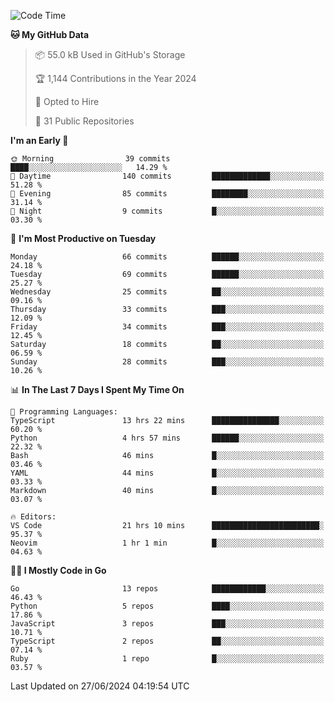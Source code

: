 <!--START_SECTION:thansetan-waka-->
![Code Time](http://img.shields.io/badge/Code%20Time-24%20hrs%2055%20mins-blue)

**🐱 My GitHub Data** 

> 📦 55.0 kB Used in GitHub's Storage 
 > 
> 🏆 1,144 Contributions in the Year 2024
 > 
> 💼 Opted to Hire
 > 
> 📜 31 Public Repositories 
 > 

**I'm an Early 🐤** 

```text
🌞 Morning                39 commits          ████░░░░░░░░░░░░░░░░░░░░░   14.29 % 
🌆 Daytime                140 commits         █████████████░░░░░░░░░░░░   51.28 % 
🌃 Evening                85 commits          ████████░░░░░░░░░░░░░░░░░   31.14 % 
🌙 Night                  9 commits           █░░░░░░░░░░░░░░░░░░░░░░░░   03.30 % 
```

📅 **I'm Most Productive on Tuesday** 

```text
Monday                   66 commits          ██████░░░░░░░░░░░░░░░░░░░   24.18 % 
Tuesday                  69 commits          ██████░░░░░░░░░░░░░░░░░░░   25.27 % 
Wednesday                25 commits          ██░░░░░░░░░░░░░░░░░░░░░░░   09.16 % 
Thursday                 33 commits          ███░░░░░░░░░░░░░░░░░░░░░░   12.09 % 
Friday                   34 commits          ███░░░░░░░░░░░░░░░░░░░░░░   12.45 % 
Saturday                 18 commits          ██░░░░░░░░░░░░░░░░░░░░░░░   06.59 % 
Sunday                   28 commits          ███░░░░░░░░░░░░░░░░░░░░░░   10.26 % 
```

📊 **In The Last 7 Days I Spent My Time On** 

```text
💬 Programming Languages: 
TypeScript               13 hrs 22 mins      ███████████████░░░░░░░░░░   60.20 % 
Python                   4 hrs 57 mins       ██████░░░░░░░░░░░░░░░░░░░   22.32 % 
Bash                     46 mins             █░░░░░░░░░░░░░░░░░░░░░░░░   03.46 % 
YAML                     44 mins             █░░░░░░░░░░░░░░░░░░░░░░░░   03.33 % 
Markdown                 40 mins             █░░░░░░░░░░░░░░░░░░░░░░░░   03.07 % 

🔥 Editors: 
VS Code                  21 hrs 10 mins      ████████████████████████░   95.37 % 
Neovim                   1 hr 1 min          █░░░░░░░░░░░░░░░░░░░░░░░░   04.63 % 
```

**🧑‍💻 I Mostly Code in Go** 

```text
Go                       13 repos            ████████████░░░░░░░░░░░░░   46.43 % 
Python                   5 repos             ████░░░░░░░░░░░░░░░░░░░░░   17.86 % 
JavaScript               3 repos             ███░░░░░░░░░░░░░░░░░░░░░░   10.71 % 
TypeScript               2 repos             ██░░░░░░░░░░░░░░░░░░░░░░░   07.14 % 
Ruby                     1 repo              █░░░░░░░░░░░░░░░░░░░░░░░░   03.57 % 
```

Last Updated on 27/06/2024 04:19:54 UTC
<!--END_SECTION:thansetan-waka-->